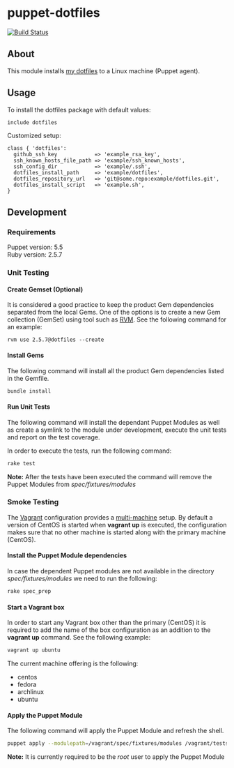 # puppet-dotfiles

[![Build Status](https://travis-ci.com/eirikur-ari/puppet-dotfiles.svg?branch=master)](https://travis-ci.com/eirikur-ari/puppet-dotfiles)

## About
This module installs [my dotfiles](eirikur-ari/dotfiles) to a Linux machine (Puppet agent).

## Usage
To install the dotfiles package with default values:

```puppet
include dotfiles
```

Customized setup:

```puppet
class { 'dotfiles':
  github_ssh_key            => 'example_rsa_key',
  ssh_known_hosts_file_path => 'example/ssh_known_hosts',
  ssh_config_dir            => 'example/.ssh',
  dotfiles_install_path     => 'example/dotfiles',
  dotfiles_repository_url   => 'git@some.repo:example/dotfiles.git',
  dotfiles_install_script   => 'example.sh',
}
```

## Development 

### Requirements
Puppet version: 5.5\
Ruby version: 2.5.7

### Unit Testing

#### Create Gemset (Optional)
It is considered a good practice to keep the product Gem dependencies separated from the local Gems. One of the options is to create a new Gem collection (GemSet) using tool such as [RVM](https://rvm.io/). See the following command for an example:

```
rvm use 2.5.7@dotfiles --create
```

#### Install Gems
The following command will install all the product Gem dependencies listed in the Gemfile.

```bash
bundle install
```

#### Run Unit Tests
The following command will install the dependant Puppet Modules as well as create a symlink to the module under development, execute the unit tests and report on the test coverage.

In order to execute the tests, run the following command:

```bash
rake test
```

**Note:** After the tests have been executed the command will remove the Puppet Modules from *spec/fixtures/modules*

### Smoke Testing
The [Vagrant](https://www.vagrantup.com/) configuration provides a [multi-machine](https://www.vagrantup.com/docs/multi-machine) setup. By default a version of CentOS is started when **vagrant up** is executed, the configuration makes sure that no other machine is started along with the primary machine (CentOS). 

#### Install the Puppet Module dependencies
In case the dependent Puppet modules are not available in the directory *spec/fixtures/modules* we need to run the following:

```bash
rake spec_prep
```

#### Start a Vagrant box
In order to start any Vagrant box other than the primary (CentOS) it is required to add the name of the box configuration as an addition to the **vagrant up** command. See the following example:

```bash
vagrant up ubuntu
```

The current machine offering is the following:
* centos
* fedora
* archlinux
* ubuntu

#### Apply the Puppet Module
The following command will apply the Puppet Module and refresh the shell.

```bash
puppet apply --modulepath=/vagrant/spec/fixtures/modules /vagrant/tests/init.pp && exec $SHELL -l
```

**Note:** It is currently required to be the *root* user to apply the Puppet Module